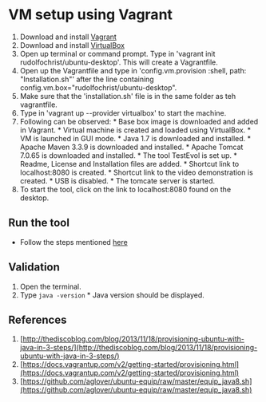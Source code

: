 # VM setup using Vagrant
  1. Download and install [Vagrant](https://www.vagrantup.com/downloads.html)
  2. Download and install [VirtualBox](https://www.virtualbox.org/wiki/Downloads)
  3. Open up terminal or command prompt. Type in 'vagrant init rudolfochrist/ubuntu-desktop'. This will create a Vagrantfile.
  4. Open up the Vagrantfile and type in 'config.vm.provision :shell, path: "Installation.sh"' after the line containing config.vm.box="rudolfochrist/ubuntu-desktop".
  5. Make sure that the 'installation.sh' file is in the same folder as teh vagrantfile.
  6. Type in 'vagrant up --provider virtualbox' to start the machine.
  7. Following can be observed:
    * Base box image is downloaded and added in Vagrant.
    * Virtual machine is created and loaded using VirtualBox.
    * VM is launched in GUI mode.
    * Java 1.7 is downloaded and installed.
    * Apache Maven 3.3.9 is downloaded and installed.
    * Apache Tomcat 7.0.65 is downloaded and installed.
    * The tool TestEvol is set up.
    * Readme, License and Installation files are added.
    * Shortcut link to localhost:8080 is created.
    * Shortcut link to the video demonstration is created.
    * USB is disabled. 
    * The tomcate server is started.
  7. To start the tool, click on the link to localhost:8080 found on the desktop.

## Run the tool 
  * Follow the steps mentioned [here](https://github.com/SoftwareEngineeringToolDemos/ICSE-2013-TestEvol)

## Validation
  1. Open the terminal.
  2. Type `java -version`
    * Java version should be displayed.

## References
  1. [http://thediscoblog.com/blog/2013/11/18/provisioning-ubuntu-with-java-in-3-steps/](http://thediscoblog.com/blog/2013/11/18/provisioning-ubuntu-with-java-in-3-steps/)
  2. [https://docs.vagrantup.com/v2/getting-started/provisioning.html](https://docs.vagrantup.com/v2/getting-started/provisioning.html)
  3. [https://github.com/aglover/ubuntu-equip/raw/master/equip_java8.sh](https://github.com/aglover/ubuntu-equip/raw/master/equip_java8.sh)
